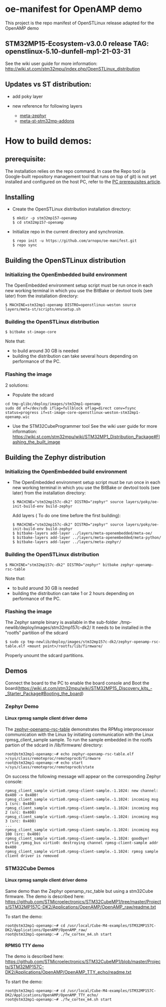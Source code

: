 # oe-manifest for OpenAMP demo
This project is the repo manifest of OpenSTLinux release adapted for the OpenAMP demo

## STM32MP15-Ecosystem-v3.0.0 release TAG: openstlinux-5.10-dunfell-mp1-21-03-31
See the wiki user guide for more information: http://wiki.st.com/stm32mpu/index.php/OpenSTLinux_distribution

## Updates vs ST distribution:
*  add poky layer
*  new reference for following layers

    * [meta-zephyr](https://github.com/arnopo/meta-zephyr)
    * [meta-st-stm32mp-addons](https://github.com/arnopo/meta-st-stm32mp-addons)

# How to build demos:
## prerequisite:
The installation relies on the repo command. In case the Repo tool (a Google-built repository management tool that runs on top of git) is not yet installed and configured on the host PC, refer to the [PC prerequisites article](https://wiki.st.com/stm32mpu/wiki/PC_prerequisites).

## Installing
* Create the OpenSTLinux distribution installation directory:

    ```
    $ mkdir -p stm32mp157-openamp
    $ cd stm32mp157-openamp
    ```
* Initialize repo in the current directory and synchronize.
    ```
    $ repo init -u https://github.com/arnopo/oe-manifest.git
    $ repo sync
    ```

## Building the OpenSTLinux distribution

###  Initializing the OpenEmbedded build environment
The OpenEmbedded environment setup script must be run once in each new working terminal in which you use the BitBake or devtool tools (see later) from the installation directory:
   ```
   $ MACHINE=stm32mp1-openamp DISTRO=openstlinux-weston source layers/meta-st/scripts/envsetup.sh
   ```
###  Building the OpenSTLinux distribution

   ```
   $ bitbake st-image-core
   ```

Note that: 

- to build around 30 GB is needed
- building the distribution can take several hours depending on performance of the PC.

### Flashing the image

2 solutions:

* Populate the sdcard
```
cd tmp-glibc/deploy/images/stm32mp1-openamp
sudo dd of=/dev/sdb iflag=fullblock oflag=direct conv=fsync status=progress if=st-image-core-openstlinux-weston-stm32mp1-openamp.wic
```
* Use the STM32CubeProgrammer tool
See the wiki user guide for more information: https://wiki.st.com/stm32mpu/wiki/STM32MP1_Distribution_Package#Flashing_the_built_image

## Building the Zephyr distribution

### Initializing the OpenEmbedded build environment
* The OpenEmbedded environment setup script must be run once in each new working terminal in which you use the BitBake or devtool tools (see later) from the installation directory:
   ```
   $ MACHINE="stm32mp157c-dk2" DISTRO="zephyr" source layers/poky/oe-init-build-env build-zephyr
   ```

   Add layers ( To do one time before the first building):
   ```
   $ MACHINE="stm32mp157c-dk2" DISTRO="zephyr" source layers/poky/oe-init-build-env build-zephyr
   $ bitbake-layers add-layer ../layers/meta-openembedded/meta-oe/
   $ bitbake-layers add-layer ../layers/meta-openembedded/meta-python/
   $ bitbake-layers add-layer ../layers/meta-zephyr/
   ```
### Building the OpenSTLinux distribution

   ```
   $ MACHINE="stm32mp157c-dk2" DISTRO="zephyr" bitbake zephyr-openamp-rsc-table
   ```

Note that: 

- to build around 30 GB is needed
- building the distribution can take 1 or 2 hours depending on performance of the PC.

### Flashing the image
The Zephyr sample binary is available in the sub-folder ./tmp-newlib/deploy/images/stm32mp157c-dk2/
It needs to be installed in the "rootfs" partition of the sdcard

   ```
   $ sudo cp tmp-newlib/deploy/images/stm32mp157c-dk2/zephyr-openamp-rsc-table.elf <mount point>/rootfs/lib/firmware/
   ```
Properly unoumt the sdcard partitions.
   
## Demos

Connect the board to the PC to enable the board console and Boot the board(https://wiki.st.com/stm32mpu/wiki/STM32MP15_Discovery_kits_-_Starter_Package#Booting_the_board)

### Zephyr Demo


#### Linux rpmsg sample client driver demo

The [zephyr-openamp-rsc-table](https://github.com/zephyrproject-rtos/zephyr/tree/main/samples/subsys/ipc/openamp_rsc_table) demonstrates the RPMsg interprocessor communication with the Linux by initiating communication with the Linux rpmsg_client_sample sample. To run the sample embedded in the rootfs partion of the sdcard in /lib/firmware/ directory:

   ```
   root@stm32mp1-openamp:~# echo zephyr-openamp-rsc-table.elf >/sys/class/remoteproc/remoteproc0/firmware 
   root@stm32mp1-openamp:~# echo start >/sys/class/remoteproc/remoteproc0/state 
   ```
On success the following message will appear on the corresponding Zephyr console:

   ```
   rpmsg_client_sample virtio0.rpmsg-client-sample.-1.1024: new channel: 0x400 -> 0x400!
   rpmsg_client_sample virtio0.rpmsg-client-sample.-1.1024: incoming msg 1 (src: 0x400)
   rpmsg_client_sample virtio0.rpmsg-client-sample.-1.1024: incoming msg 2 (src: 0x400)
   rpmsg_client_sample virtio0.rpmsg-client-sample.-1.1024: incoming msg 3 (src: 0x400)
   ...
   rpmsg_client_sample virtio0.rpmsg-client-sample.-1.1024: incoming msg 100 (src: 0x400)
   rpmsg_client_sample virtio0.rpmsg-client-sample.-1.1024: goodbye!
   virtio_rpmsg_bus virtio0: destroying channel rpmsg-client-sample addr 0x400
   rpmsg_client_sample virtio0.rpmsg-client-sample.-1.1024: rpmsg sample client driver is removed
   ```

### STM32Cube Demos

#### Linux rpmsg sample client driver demo
Same demo than the Zephyr openamp_rsc_table but using a stm32Cube firmware.
The demo is described here: https://github.com/STMicroelectronics/STM32CubeMP1/tree/master/Projects/STM32MP157C-DK2/Applications/OpenAMP/OpenAMP_raw/readme.txt
   
To start the demo:
   ```
   root@stm32mp1-openamp:~# cd /usr/local/Cube-M4-examples/STM32MP157C-DK2/Applications/OpenAMP/OpenAMP_raw/
   root@stm32mp1-openamp:~# ./fw_cortex_m4.sh start
   ```

#### RPMSG TTY demo
The demo is described here: https://github.com/STMicroelectronics/STM32CubeMP1/blob/master/Projects/STM32MP157C-DK2/Applications/OpenAMP/OpenAMP_TTY_echo/readme.txt

To start the demo:
   ```
   root@stm32mp1-openamp:~# cd /usr/local/Cube-M4-examples/STM32MP157C-DK2/Applications/OpenAMP/OpenAMP_TTY_echo/
   root@stm32mp1-openamp:~# ./fw_cortex_m4.sh start
   ```
